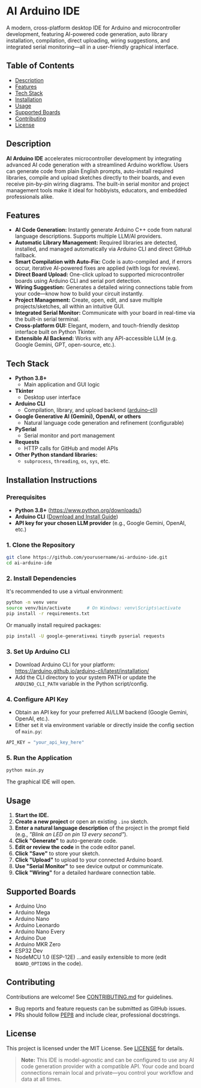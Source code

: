 

# AI Arduino IDE

A modern, cross-platform desktop IDE for Arduino and microcontroller development, featuring AI-powered code generation, auto library installation, compilation, direct uploading, wiring suggestions, and integrated serial monitoring—all in a user-friendly graphical interface.

## Table of Contents

- [Description](#description)
- [Features](#features)
- [Tech Stack](#tech-stack)
- [Installation](#installation-instructions)
- [Usage](#usage)
- [Supported Boards](#supported-boards)
- [Contributing](#contributing)
- [License](#license)


## Description

**AI Arduino IDE** accelerates microcontroller development by integrating advanced AI code generation with a streamlined Arduino workflow. Users can generate code from plain English prompts, auto-install required libraries, compile and upload sketches directly to their boards, and even receive pin-by-pin wiring diagrams. The built-in serial monitor and project management tools make it ideal for hobbyists, educators, and embedded professionals alike.

## Features

- **AI Code Generation:**
Instantly generate Arduino C++ code from natural language descriptions. Supports multiple LLM/AI providers.
- **Automatic Library Management:**
Required libraries are detected, installed, and managed automatically via Arduino CLI and direct GitHub fallback.
- **Smart Compilation with Auto-Fix:**
Code is auto-compiled and, if errors occur, iterative AI-powered fixes are applied (with logs for review).
- **Direct Board Upload:**
One-click upload to supported microcontroller boards using Arduino CLI and serial port detection.
- **Wiring Suggestion:**
Generates a detailed wiring connections table from your code—know how to build your circuit instantly.
- **Project Management:**
Create, open, edit, and save multiple projects/sketches, all within an intuitive GUI.
- **Integrated Serial Monitor:**
Communicate with your board in real-time via the built-in serial terminal.
- **Cross-platform GUI:**
Elegant, modern, and touch-friendly desktop interface built on Python Tkinter.
- **Extensible AI Backend:**
Works with any API-accessible LLM (e.g. Google Gemini, GPT, open-source, etc.).


## Tech Stack

- **Python 3.8+**
    - Main application and GUI logic
- **Tkinter**
    - Desktop user interface
- **Arduino CLI**
    - Compilation, library, and upload backend ([arduino-cli](https://arduino.github.io/arduino-cli/latest/))
- **Google Generative AI (Gemini), OpenAI, or others**
    - Natural language code generation and refinement (configurable)
- **PySerial**
    - Serial monitor and port management
- **Requests**
    - HTTP calls for GitHub and model APIs
- **Other Python standard libraries:**
    - `subprocess`, `threading`, `os`, `sys`, etc.


## Installation Instructions

### Prerequisites

- **Python 3.8+** (https://www.python.org/downloads/)
- **Arduino CLI** ([Download and Install Guide](https://arduino.github.io/arduino-cli/latest/installation/))
- **API key for your chosen LLM provider** (e.g., Google Gemini, OpenAI, etc.)


### 1. Clone the Repository

```sh
git clone https://github.com/yourusername/ai-arduino-ide.git
cd ai-arduino-ide
```


### 2. Install Dependencies

It's recommended to use a virtual environment:

```sh
python -m venv venv
source venv/bin/activate      # On Windows: venv\Scripts\activate
pip install -r requirements.txt
```

Or manually install required packages:

```sh
pip install -U google-generativeai tinydb pyserial requests
```


### 3. Set Up Arduino CLI

- Download Arduino CLI for your platform: https://arduino.github.io/arduino-cli/latest/installation/
- Add the CLI directory to your system PATH or update the `ARDUINO_CLI_PATH` variable in the Python script/config.


### 4. Configure API Key

- Obtain an API key for your preferred AI/LLM backend (Google Gemini, OpenAI, etc.).
- Either set it via environment variable or directly inside the config section of `main.py`:

```python
API_KEY = "your_api_key_here"
```


### 5. Run the Application

```sh
python main.py
```

The graphical IDE will open.

## Usage

1. **Start the IDE.**
2. **Create a new project** or open an existing `.ino` sketch.
3. **Enter a natural language description** of the project in the prompt field (e.g., *"Blink an LED on pin 13 every second"*).
4. **Click "Generate"** to auto-generate code.
5. **Edit or review the code** in the code editor panel.
6. **Click "Save"** to store your sketch.
7. **Click "Upload"** to upload to your connected Arduino board.
8. **Use "Serial Monitor"** to see device output or communicate.
9. **Click "Wiring"** for a detailed hardware connection table.

## Supported Boards

- Arduino Uno
- Arduino Mega
- Arduino Nano
- Arduino Leonardo
- Arduino Nano Every
- Arduino Due
- Arduino MKR Zero
- ESP32 Dev
- NodeMCU 1.0 (ESP-12E)
…and easily extensible to more (edit `BOARD_OPTIONS` in the code).


## Contributing

Contributions are welcome! See [CONTRIBUTING.md](CONTRIBUTING.md) for guidelines.

- Bug reports and feature requests can be submitted as GitHub issues.
- PRs should follow [PEP8](https://peps.python.org/pep-0008/) and include clear, professional docstrings.


## License

This project is licensed under the MIT License.
See [LICENSE](LICENSE) for details.

> **Note:**
> This IDE is model-agnostic and can be configured to use any AI code generation provider with a compatible API.
> Your code and board connections remain local and private—you control your workflow and data at all times.



